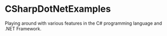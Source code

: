 # CSharpDotNetExamples
Playing around with various features in the C# programming language and .NET Framework.
